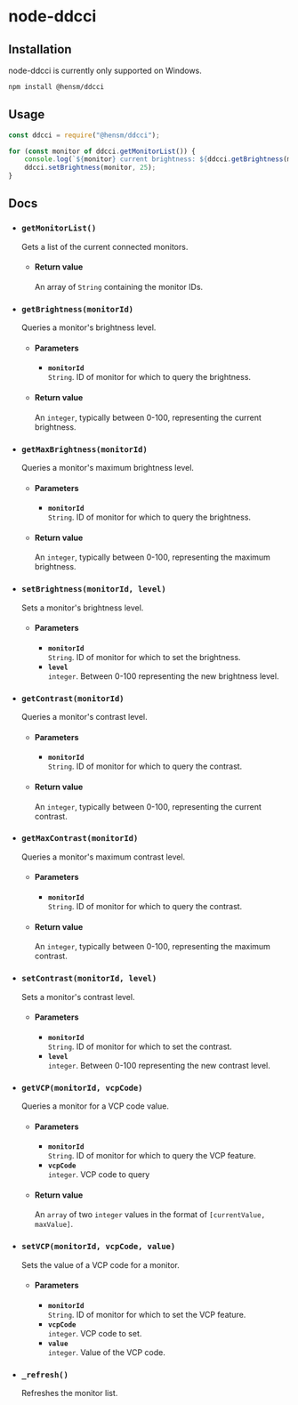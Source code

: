 # node-ddcci

## Installation

node-ddcci is currently only supported on Windows.

````bash
npm install @hensm/ddcci
````

## Usage

````js
const ddcci = require("@hensm/ddcci");

for (const monitor of ddcci.getMonitorList()) {
    console.log(`${monitor} current brightness: ${ddcci.getBrightness(monitor)}`);
    ddcci.setBrightness(monitor, 25);
}
````

## Docs

* ### `getMonitorList()`
  Gets a list of the current connected monitors.
  * #### Return value
    An array of `String` containing the monitor IDs.

* ### `getBrightness(monitorId)`
  Queries a monitor's brightness level.
  * #### Parameters
    * **`monitorId`**  
      `String`. ID of monitor for which to query the brightness.
  * #### Return value
    An `integer`, typically between 0-100, representing the current brightness.
    
* ### `getMaxBrightness(monitorId)`
  Queries a monitor's maximum brightness level.
  * #### Parameters
    * **`monitorId`**  
      `String`. ID of monitor for which to query the brightness.
  * #### Return value
    An `integer`, typically between 0-100, representing the maximum brightness.

* ### `setBrightness(monitorId, level)`
  Sets a monitor's brightness level.
  * #### Parameters
    * **`monitorId`**  
      `String`. ID of monitor for which to set the brightness.
    * **`level`**  
      `integer`. Between 0-100 representing the new brightness level.

* ### `getContrast(monitorId)`
  Queries a monitor's contrast level.
  * #### Parameters
    * **`monitorId`**  
      `String`. ID of monitor for which to query the contrast.
  * #### Return value
    An `integer`, typically between 0-100, representing the current contrast.
    
* ### `getMaxContrast(monitorId)`
  Queries a monitor's maximum contrast level.
  * #### Parameters
    * **`monitorId`**  
      `String`. ID of monitor for which to query the contrast.
  * #### Return value
    An `integer`, typically between 0-100, representing the maximum contrast.

* ### `setContrast(monitorId, level)`
  Sets a monitor's contrast level.
  * #### Parameters
    * **`monitorId`**  
      `String`. ID of monitor for which to set the contrast.
    * **`level`**  
      `integer`. Between 0-100 representing the new contrast level.

* ### `getVCP(monitorId, vcpCode)`
  Queries a monitor for a VCP code value.
  * #### Parameters
    * **`monitorId`**  
      `String`. ID of monitor for which to query the VCP feature.
    * **`vcpCode`**  
      `integer`. VCP code to query
  * #### Return value
    An `array` of two `integer` values in the format of `[currentValue, maxValue]`.

* ### `setVCP(monitorId, vcpCode, value)`
  Sets the value of a VCP code for a monitor.
  * #### Parameters
    * **`monitorId`**  
      `String`. ID of monitor for which to set the VCP feature.
    * **`vcpCode`**  
      `integer`. VCP code to set.
    * **`value`**  
      `integer`. Value of the VCP code.

* ### `_refresh()`
  Refreshes the monitor list.


